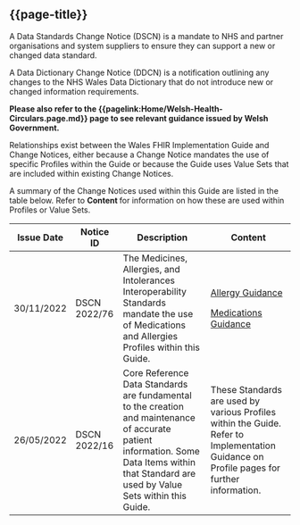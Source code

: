 ## {{page-title}}

A Data Standards Change Notice (DSCN) is a mandate to NHS and partner organisations and system suppliers to ensure they can support a new or changed data standard.

A Data Dictionary Change Notice (DDCN) is a notification outlining any changes to the NHS Wales Data Dictionary that do not introduce new or changed information requirements.

<b>Please also refer to the {{pagelink:Home/Welsh-Health-Circulars.page.md}} page to see relevant guidance issued by Welsh Government.</b>

Relationships exist between the Wales FHIR Implementation Guide and Change Notices, either because a Change Notice mandates the use of specific Profiles within the Guide or because the Guide uses Value Sets that are included within existing Change Notices.  

A summary of the Change Notices used within this Guide are listed in the table below. Refer to <b> Content </b> for information on how these are used within Profiles or Value Sets.  

<table class="table table-striped">
  <thead>
    <tr>
      <th scope="col">Issue Date</th>
      <th scope="col">Notice ID</th>
      <th scope="col">Description</th>
	  <th scope="col">Content</th>
    </tr>
  </thead>
  <tbody>
    <tr>
      <td scope="row">30/11/2022</td>
      <td>DSCN 2022/76</td>	 
      <td>The Medicines, Allergies, and Intolerances Interoperability Standards mandate the use of Medications and Allergies Profiles within this Guide.</td>
      <td><p><a href="https://simplifier.net/guide/FHIR-Standards-Wales-Implementation-Guide/Home/Guidance/Allergy">Allergy Guidance</a></p>
      <p><a href="https://simplifier.net/guide/FHIR-Standards-Wales-Implementation-Guide/Home/Guidance/Medications">Medications Guidance</a></p>
      </td>
    </tr>
	<tr>
		<td scope="row">26/05/2022</td>
		<td>DSCN 2022/16</td>
		<td>Core Reference Data Standards are fundamental to the creation and maintenance of accurate patient information. Some Data Items within that Standard are used by Value Sets within this Guide.</td>
		<td>These Standards are used by various Profiles within the Guide. Refer to Implementation Guidance on Profile pages for further information.</td>
	</tr>
  </tbody>
</table>